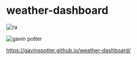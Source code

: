 # weather-dashboard

![ra](https://avatars2.githubusercontent.com/u/59751343?v=4)

![gavin potter](https://img.shields.io/badge/Gavin-Potter-blue.svg)

https://gavinspotter.github.io/weather-dashboard/